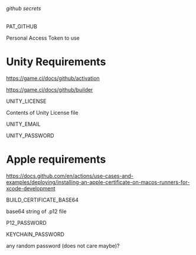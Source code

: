


###### github secrets




PAT_GITHUB 

Personal Access Token to use

# Unity Requirements

https://game.ci/docs/github/activation

https://game.ci/docs/github/builder

UNITY_LICENSE

Contents of Unity License file


UNITY_EMAIL

UNITY_PASSWORD


# Apple requirements

https://docs.github.com/en/actions/use-cases-and-examples/deploying/installing-an-apple-certificate-on-macos-runners-for-xcode-development


BUILD_CERTIFICATE_BASE64

base64 string of .p12 file

P12_PASSWORD


KEYCHAIN_PASSWORD

any random password (does not care maybe)?